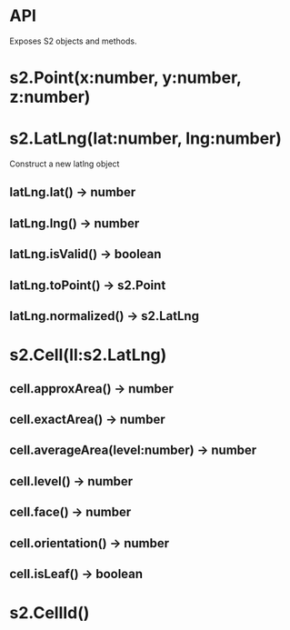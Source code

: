 # API

Exposes S2 objects and methods.

# s2.Point(x:number, y:number, z:number)

# s2.LatLng(lat:number, lng:number)

Construct a new latlng object

## latLng.lat() -> number

## latLng.lng() -> number

## latLng.isValid() -> boolean

## latLng.toPoint() -> s2.Point

## latLng.normalized() -> s2.LatLng

# s2.Cell(ll:s2.LatLng)

## cell.approxArea() -> number

## cell.exactArea() -> number

## cell.averageArea(level:number) -> number

## cell.level() -> number

## cell.face() -> number

## cell.orientation() -> number

## cell.isLeaf() -> boolean

# s2.CellId()
